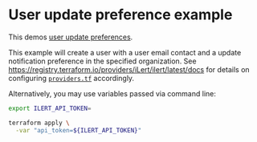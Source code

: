 # User update preference example

This demos [user update preferences](https://docs.ilert.com/getting-started/readme#notifications).

This example will create a user with a user email contact and a update notification preference in the specified organization. See https://registry.terraform.io/providers/iLert/ilert/latest/docs for details on configuring [`providers.tf`](./providers.tf) accordingly.

Alternatively, you may use variables passed via command line:

```sh
export ILERT_API_TOKEN=
```

```sh
terraform apply \
  -var "api_token=${ILERT_API_TOKEN}"
```
